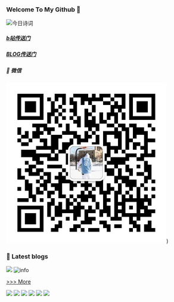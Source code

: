 ### Welcome To My Github 👋

![今日诗词](https://v2.jinrishici.com/one.svg)

##### [b站传送门](https://space.bilibili.com/477763670?spm_id_from=333.1007.0.0)         
##### [BLOG传送门](https://lsyhahaha.github.io/)
##### 🎨 微信
![](https://raw.githubusercontent.com/lsyhahaha/lsyhahaha/main/img/mmqrcode1644127195171.png))
### 🎨 Latest blogs

![](https://cn.bing.com/th?id=OHR.MexicoMonarchs_ROW1618920762_1920x1080.jpg&rf=LaDigue_1920x1080.jpg&pid=hp)
![info](https://github-readme-stats.vercel.app/api?username=lsyhahaha&show_icons=true&count_private=true&hide=prs&theme=default_repocard)

[>>> More](https://java8.ml/archives/)

[![](https://pica.zhimg.com/v2-3085ae6350bfb6f350466665da879630_1440w.jpg?source=172ae18b)](https://spark.apache.org/)
[![](https://hadoop.apache.org/elephant.png)](http://hadoop.apache.org/)
[![](https://img.shields.io/badge/-Java-007396?style=flat-square&logo=java&logoColor=ffffff)](https://reactjs.org/)
[![](https://img.shields.io/badge/-C-inactive?style=flat-square&logo=C&logoColor=ffffff)](https://reactjs.org/)
[![](https://img.shields.io/badge/-Python-blue?style=flat-square&logo=Python&logoColor=ffffff)](https://www.python.org/)
[![](https://img.shields.io/badge/-Markdown-inactive?style=flat-square&logo=Markdown&logoColor=ffffff)](https://markdown-here.com)

